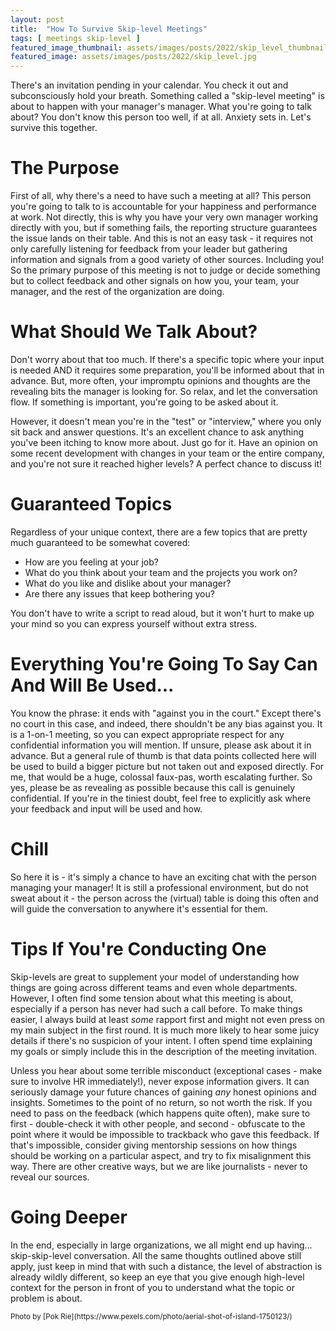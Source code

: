 ```yaml
---
layout: post
title:  "How To Survive Skip-level Meetings"
tags: [ meetings skip-level ]
featured_image_thumbnail: assets/images/posts/2022/skip_level_thumbnail.jpg 
featured_image: assets/images/posts/2022/skip_level.jpg
---
```

There's an invitation pending in your calendar. You check it out and subconsciously hold your breath. Something called a "skip-level meeting" is about to happen with your manager's manager. What you're going to talk about? You don't know this person too well, if at all. Anxiety sets in. Let's survive this together.

<!--more-->

# The Purpose

First of all, why there's a need to have such a meeting at all? This person you're going to talk to is accountable for your happiness and performance at work. Not directly, this is why you have your very own manager working directly with you, but if something fails, the reporting structure guarantees the issue lands on their table. And this is not an easy task - it requires not only carefully listening for feedback from your leader but gathering information and signals from a good variety of other sources. Including you! So the primary purpose of this meeting is not to judge or decide something but to collect feedback and other signals on how you, your team, your manager, and the rest of the organization are doing. 

# What Should We Talk About?

Don't worry about that too much. If there's a specific topic where your input is needed AND it requires some preparation, you'll be informed about that in advance. But, more often, your impromptu opinions and thoughts are the revealing bits the manager is looking for. So relax, and let the conversation flow. If something is important, you're going to be asked about it. 

However, it doesn't mean you're in the "test" or "interview," where you only sit back and answer questions. It's an excellent chance to ask anything you've been itching to know more about. Just go for it. Have an opinion on some recent development with changes in your team or the entire company, and you're not sure it reached higher levels? A perfect chance to discuss it! 

# Guaranteed Topics

Regardless of your unique context, there are a few topics that are pretty much guaranteed to be somewhat covered: 
* How are you feeling at your job?
* What do you think about your team and the projects you work on?
* What do you like and dislike about your manager? 
* Are there any issues that keep bothering you?

You don't have to write a script to read aloud, but it won't hurt to make up your mind so you can express yourself without extra stress.

# Everything You're Going To Say Can And Will Be Used...

You know the phrase: it ends with "against you in the court." Except there's no court in this case, and indeed, there shouldn't be any bias against you. It is a 1-on-1 meeting, so you can expect appropriate respect for any confidential information you will mention. If unsure, please ask about it in advance. But a general rule of thumb is that data points collected here will be used to build a bigger picture but not taken out and exposed directly. For me, that would be a huge, colossal faux-pas, worth escalating further. So yes, please be as revealing as possible because this call is genuinely confidential. If you're in the tiniest doubt, feel free to explicitly ask where your feedback and input will be used and how.

# Chill

So here it is - it's simply a chance to have an exciting chat with the person managing your manager! It is still a professional environment, but do not sweat about it - the person across the (virtual) table is doing this often and will guide the conversation to anywhere it's essential for them.

# Tips If You're Conducting One

Skip-levels are great to supplement your model of understanding how things are going across different teams and even whole departments. However, I often find some tension about what this meeting is about, especially if a person has never had such a call before. To make things easier, I always build at least _some_ rapport first and might not even press on my main subject in the first round. It is much more likely to hear some juicy details if there's no suspicion of your intent. I often spend time explaining my goals or simply include this in the description of the meeting invitation.

Unless you hear about some terrible misconduct (exceptional cases - make sure to involve HR immediately!), never expose information givers. It can seriously damage your future chances of gaining _any_ honest opinions and insights. Sometimes to the point of no return, so not worth the risk. If you need to pass on the feedback (which happens quite often), make sure to first - double-check it with other people, and second - obfuscate to the point where it would be impossible to trackback who gave this feedback. If that's impossible, consider giving mentorship sessions on how things should be working on a particular aspect, and try to fix misalignment this way. There are other creative ways, but we are like journalists -  never to reveal our sources.

# Going Deeper

In the end, especially in large organizations, we all might end up having... skip-skip-level conversation. All the same thoughts outlined above still apply, just keep in mind that with such a distance, the level of abstraction is already wildly different, so keep an eye that you give enough high-level context for the person in front of you to understand what the topic or problem is about. 

<small>
  Photo by [Pok Rie](https://www.pexels.com/photo/aerial-shot-of-island-1750123/)
</small>